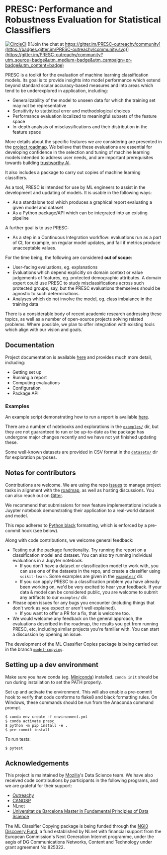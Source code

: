 # PRESC: Performance and Robustness Evaluation for Statistical Classifiers

[![CircleCI](https://circleci.com/gh/mozilla/PRESC.svg?style=svg)](https://circleci.com/gh/mozilla/PRESC)
[![Join the chat at https://gitter.im/PRESC-outreachy/community](https://badges.gitter.im/PRESC-outreachy/community.svg)](https://gitter.im/PRESC-outreachy/community?utm_source=badge&utm_medium=badge&utm_campaign=pr-badge&utm_content=badge)

PRESC is a toolkit for the evaluation of machine learning classification
models.
Its goal is to provide insights into model performance which extend beyond
standard scalar accuracy-based measures and into areas which tend to be
underexplored in application, including:

- Generalizability of the model to unseen data for which the training set may
  not be representative
- Sensitivity to statistical error and methodological choices
- Performance evaluation localized to meaningful subsets of the feature space
- In-depth analysis of misclassifications and their distribution in the feature
  space

More details about the specific features we are considering are presented in the
[project roadmap](./docs/ROADMAP.md).
We believe that these evaluations are essential for developing confidence in
the selection and tuning of machine learning models intended to address user
needs, and are important prerequisites towards building
[trustworthy AI](https://foundation.mozilla.org/en/internet-health/trustworthy-artificial-intelligence/).

It also includes a package to carry out copies of machine learning classifiers.

As a tool, PRESC is intended for use by ML engineers to assist in the
development and updating of models.
It is usable in the following ways:

- As a standalone tool which produces a graphical report evaluating a given
  model and dataset
- As a Python package/API which can be integrated into an existing pipeline

A further goal is to use PRESC:

- As a step in a Continuous Integration workflow: evaluations run as a part of
  CI, for example, on regular model updates, and fail if metrics produce
  unacceptable values.

For the time being, the following are considered __out of scope__:

- User-facing evaluations, eg. explanations
- Evaluations which depend explicitly on domain context or value judgements of
  features, eg. protected demographic attributes. A domain expert could use
  PRESC to study misclassifications across such protected groups, say, but the
  PRESC evaluations themselves should be agnostic to such determinations.
- Analyses which do not involve the model, eg. class imbalance in the training
  data

There is a considerable body of recent academic research addressing these
topics, as well as a number of open-source projects solving related problems.
Where possible, we plan to offer integration with existing tools which align
with our vision and goals.

## Documentation

Project documentation is available
[here](https://mozilla.github.io/PRESC/index.html)
and provides much more detail, including:

- Getting set up
- Running a report
- Computing evaluations
- Configuration
- Package API

### Examples

An example script demonstrating how to run a report is available
[here](./examples/report/sample_report.py).

There are a number of notebooks and explorations in the
[`examples/`](./examples/)
dir, but they are not guaranteed to run or be up-to-date as the package has
undergone major changes recently and we have not yet finished updating these.

Some well-known datasets are provided in CSV format in the
[`datasets/`](./datasets/)
dir for exploration purposes.


## Notes for contributors

Contributions are welcome.
We are using the repo [issues](https://github.com/mozilla/PRESC/issues) to
manage project tasks in alignment with the [roadmap](./docs/ROADMAP.md), as well
as hosting discussions.
You can also reach out on [Gitter](https://gitter.im/PRESC-outreachy/community).

We recommend that submissions for new feature implementations include a Juypter
notebook demonstrating their application to a real-world dataset and model.

This repo adheres to [Python black](https://pypi.org/project/black/)
formatting, which is enforced by a pre-commit hook (see below).

Along with code contributions, we welcome general feedback:

- Testing out the package functionality. Try running the report on a
  classification model and dataset. You can also try running individual
  evaluations in a Jupyter notebook.
    * If you don't have a dataset or classification model to work with, you can
      use one of the datasets in the repo, and create a classifier using
      `scikit-learn`. Some examples are given in the [`examples/`](./examples)
      dir.
    * If you can apply PRESC to a classification problem you have already been
      working on, we'd be very excited to hear your feedback. If your data &
      model can be considered public, you are welcome to submit any artifacts to
      our `examples/` dir.
- Please open issues for any bugs you encounter (including things that don't
  work as you expect or aren't well explained).
    * If you want to offer a PR for a fix, that is welcome too.
- We would welcome any feedback on the general approach, the evaluations
  described in the roadmap, the results you get from running PRESC, etc,
  including similar projects you're familiar with. You can start a discussion by
  opening an issue.
  
The development of the ML Classifier Copies package is being carried out in the branch [`model-copying`](
https://github.com/mozilla/PRESC/tree/model-copying
).

## Setting up a dev environment

Make sure you have conda (eg. [Miniconda](https://docs.conda.io/en/latest/miniconda.html))
installed. `conda init` should be run during installation to set the PATH
properly.

Set up and activate the environment. This will also enable a pre-commit hook to
verify that code conforms to flake8 and black formatting rules.
On Windows, these commands should be run from the Anaconda command prompt.

```shell
$ conda env create -f environment.yml
$ conda activate presc
$ python -m pip install -e .
$ pre-commit install
```

To run tests:

```shell
$ pytest
```

## Acknowledgements

This project is maintained by [Mozilla](https://www.mozilla.org/)'s Data Science
team.
We have also received code contributions by participants in the following programs, and
we are grateful for their support:

- [Outreachy](https://www.outreachy.org/)
- [CANOSP](https://canosp.ca/)
- [NLnet](https://nlnet.nl/)
- [Universitat de Barcelona Master in Fundamental Principles of Data Science](https://mat.ub.edu/sciencedata/)

The ML Classifier Copying package is being funded through the [NGI0 Discovery Fund](https://nlnet.nl/project/PRESC/), a fund established by NLnet with financial support from the European Commission's Next Generation Internet programme, under the aegis of DG Communications Networks, Content and Technology under grant agreement No 825322.
